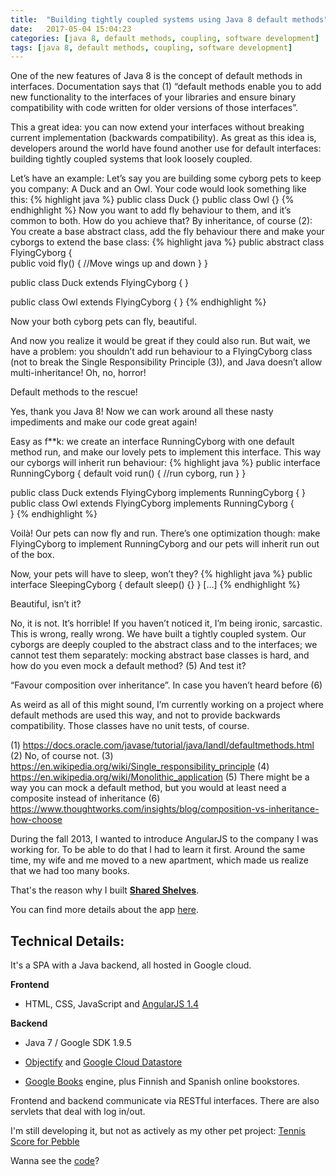 ```yaml
---
title:  "Building tightly coupled systems using Java 8 default methods"
date:   2017-05-04 15:04:23
categories: [java 8, default methods, coupling, software development]
tags: [java 8, default methods, coupling, software development]
---
```


One of the new features of Java 8 is the concept of default methods in interfaces. Documentation says that (1) “default methods enable you to add new functionality to the interfaces of your libraries and ensure binary compatibility with code written for older versions of those interfaces”.

This a great idea: you can now extend your interfaces without breaking current implementation (backwards compatibility).
As great as this idea is, developers around the world have found another use for default interfaces: building tightly coupled systems that look loosely coupled.

Let’s have an example: Let’s say you are building some cyborg pets to keep you company: A Duck and an Owl. Your code would look something like this:
{% highlight java %}
public class Duck {}
public class Owl {} 
{% endhighlight %}
Now you want to add fly behaviour to them, and it’s common to both. How do you achieve that? By inheritance, of course (2): You create a base abstract class, add the fly behaviour there and make your cyborgs to extend the base class:
{% highlight java %}
public abstract class FlyingCyborg {	
	public void fly() {
	//Move wings up and down
	}
}

public class Duck extends FlyingCyborg {
}

public class Owl extends FlyingCyborg {	
}
{% endhighlight %}

Now your both cyborg pets can fly, beautiful.

And now you realize it would be great if they could also run. But wait, we have a problem: you shouldn’t add run behaviour to a FlyingCyborg class (not to break the Single Responsibility Principle (3)), and Java doesn’t allow multi-inheritance! Oh, no, horror!

Default methods to the rescue!

Yes, thank you Java 8! Now we can work around all these nasty impediments and make our code great again! 

Easy as f**k: we create an interface RunningCyborg with one default method run, and make our lovely pets to implement this interface. This way our cyborgs will inherit run behaviour:
{% highlight java %}
public interface RunningCyborg {
	default void run() {
		//run cyborg, run
	}
}

public class Duck extends FlyingCyborg implements RunningCyborg {
}
public class Owl extends FlyingCyborg implements RunningCyborg {	
}
{% endhighlight %}

Voilà! Our pets can now fly and run. There’s one optimization though: make FlyingCyborg to implement RunningCyborg and our pets will inherit run out of the box. 

Now, your pets will have to sleep, won’t they? 
{% highlight java %}
public interface SleepingCyborg {
	default sleep() {}
}
[…]
{% endhighlight %}

Beautiful, isn’t it?

No, it is not. It’s horrible! If you haven’t noticed it, I’m being ironic, sarcastic. This is wrong, really wrong. We have built a tightly coupled system. Our cyborgs are deeply coupled to the abstract class and to the interfaces; we cannot test them separately: mocking abstract base classes is hard, and how do you even mock a default method? (5) And test it?

“Favour composition over inheritance”. In case you haven’t heard before (6)

As weird as all of this might sound, I’m currently working on a project where default methods are used this way, and not to provide backwards compatibility. Those classes have no unit tests, of course. 

(1)	https://docs.oracle.com/javase/tutorial/java/IandI/defaultmethods.html
(2)	No, of course not.
(3)	https://en.wikipedia.org/wiki/Single_responsibility_principle
(4)	https://en.wikipedia.org/wiki/Monolithic_application
(5)	There might be a way you can mock a default method, but you would at least need a composite instead of inheritance
(6)	https://www.thoughtworks.com/insights/blog/composition-vs-inheritance-how-choose






During the fall 2013, I wanted to introduce AngularJS to the company I was working for. To be able to do that I had to learn it first. Around the same time, my wife and me moved to a new apartment, which made us realize that we had too many books.

That's the reason why I built **[Shared Shelves](http://www.sharedshelves.net/)**.

You can find more details about the app [here](http://www.sharedshelves.net/#/FAQ).

## Technical Details:

It's a SPA with a Java backend, all hosted in Google cloud. 

**Frontend**

- HTML, CSS, JavaScript and [AngularJS 1.4](https://angularjs.org)

**Backend** 	
	
- Java 7 / Google SDK 1.9.5

- [Objectify](https://github.com/objectify/objectify) and [Google Cloud Datastore](https://cloud.google.com/appengine/docs/java/datastore/) 

- [Google Books](https://books.google.com) engine, plus Finnish and Spanish online bookstores.

Frontend and backend communicate via RESTful interfaces. There are also servlets that deal with log in/out.

I'm still developing it, but not as actively as my other pet project: [Tennis Score for Pebble](http://gborobio73.github.io/2016/tennis-score-for-pebble/)

Wanna see the [code](https://github.com/gborobio73/tbe)?

